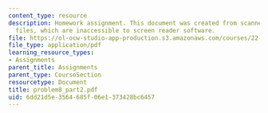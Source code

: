 ```yaml
---
content_type: resource
description: Homework assignment. This document was created from scanned original
  files, which are inaccessible to screen reader software.
file: https://ol-ocw-studio-app-production.s3.amazonaws.com/courses/22-314j-structural-mechanics-in-nuclear-power-technology-fall-2006/6dd21d5e3564685f06e1373428bc6457_problem8_part2.pdf
file_type: application/pdf
learning_resource_types:
- Assignments
parent_title: Assignments
parent_type: CourseSection
resourcetype: Document
title: problem8_part2.pdf
uid: 6dd21d5e-3564-685f-06e1-373428bc6457
---
```


